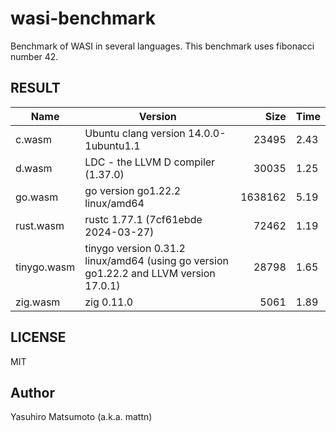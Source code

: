 # wasi-benchmark

Benchmark of WASI in several languages. This benchmark uses fibonacci number 42.

## RESULT

|Name|Version|Size|Time|
|-|-|-:|-|
|c.wasm|Ubuntu clang version 14.0.0-1ubuntu1.1|23495|2.43|
|d.wasm|LDC - the LLVM D compiler (1.37.0)|30035|1.25|
|go.wasm|go version go1.22.2 linux/amd64|1638162|5.19|
|rust.wasm|rustc 1.77.1 (7cf61ebde 2024-03-27)|72462|1.19|
|tinygo.wasm|tinygo version 0.31.2 linux/amd64 (using go version go1.22.2 and LLVM version 17.0.1)|28798|1.65|
|zig.wasm|zig 0.11.0|5061|1.89|

## LICENSE

MIT

## Author

Yasuhiro Matsumoto (a.k.a. mattn)
